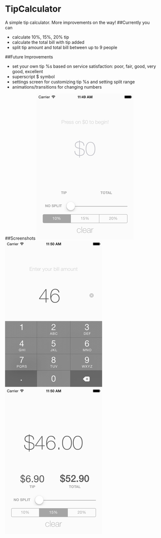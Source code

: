 TipCalculator
=============

A simple tip calculator. More improvements on the way!
##Currently you can
- calculate 10%, 15%, 20% tip
- calculate the total bill with tip added
- split tip amount and total bill between up to 9 people

##Future Improvements
- set your own tip %s based on service satisfaction: poor, fair, good, very good, excellent
- superscript $ symbol
- settings screen for customizing tip %s and setting split range
- animations/transitions for changing numbers

##Screenshots
![starting screen](/images/start.png?raw=true "Starting Screen")
![inputting bill amount](/images/input.png?raw=true "Inputting Bill Amount")
![calculated tip and total](/images/end.png?raw=true "Calculated Tip and Total")
